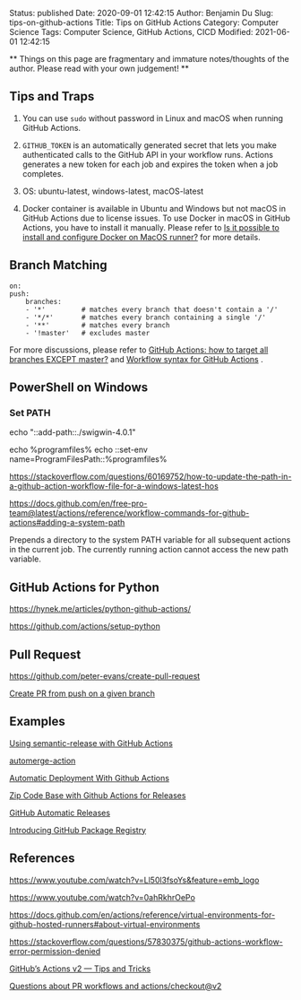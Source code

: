Status: published
Date: 2020-09-01 12:42:15
Author: Benjamin Du
Slug: tips-on-github-actions
Title: Tips on GitHub Actions
Category: Computer Science
Tags: Computer Science, GitHub Actions, CICD
Modified: 2021-06-01 12:42:15

**
Things on this page are fragmentary and immature notes/thoughts of the author.
Please read with your own judgement!
**

## Tips and Traps

1. You can use `sudo` without password in Linux and macOS when running GitHub Actions.

2. `GITHUB_TOKEN` is an automatically generated secret 
    that lets you make authenticated calls to the GitHub API in your workflow runs. 
    Actions generates a new token for each job and expires the token when a job completes.

2. OS: ubuntu-latest, windows-latest, macOS-latest

3. Docker container is available in Ubuntu and Windows but not macOS in GitHub Actions due to license issues.
    To use Docker in macOS in GitHub Actions,
    you have to install it manually.
    Please refer to 
    [Is it possible to install and configure Docker on MacOS runner?](https://github.community/t/is-it-possible-to-install-and-configure-docker-on-macos-runner/16981)
    for more details.

## Branch Matching

    on:
    push:
        branches:    
        - '*'         # matches every branch that doesn't contain a '/'
        - '*/*'       # matches every branch containing a single '/'
        - '**'        # matches every branch
        - '!master'   # excludes master

For more discussions,
please refer to
[GitHub Actions: how to target all branches EXCEPT master?](https://stackoverflow.com/questions/57699839/github-actions-how-to-target-all-branches-except-master)
and
[Workflow syntax for GitHub Actions](https://docs.github.com/en/free-pro-team@latest/actions/reference/workflow-syntax-for-github-actions)
.


## PowerShell on Windows

### Set PATH 

echo "::add-path::./swigwin-4.0.1"

echo %programfiles%
echo ::set-env name=ProgramFilesPath::%programfiles%

https://stackoverflow.com/questions/60169752/how-to-update-the-path-in-a-github-action-workflow-file-for-a-windows-latest-hos

https://docs.github.com/en/free-pro-team@latest/actions/reference/workflow-commands-for-github-actions#adding-a-system-path

Prepends a directory to the system PATH variable for all subsequent actions in the current job. The currently running action cannot access the new path variable.


## GitHub Actions for Python

https://hynek.me/articles/python-github-actions/

https://github.com/actions/setup-python

## Pull Request 

https://github.com/peter-evans/create-pull-request

[Create PR from push on a given branch](https://github.com/peter-evans/create-pull-request/issues/544)

## Examples

[Using semantic-release with GitHub Actions](https://www.youtube.com/watch?v=rCXq86FOlzQ)

[automerge-action](https://github.com/pascalgn/automerge-action)

[Automatic Deployment With Github Actions](https://www.youtube.com/watch?v=X3F3El_yvFg)

[Zip Code Base with Github Actions for Releases](https://www.youtube.com/watch?v=yAkMgcfdok0)

[GitHub Automatic Releases](https://github.com/marketplace/actions/automatic-releases)

[Introducing GitHub Package Registry](https://www.youtube.com/watch?v=N_-Cu9_2YAA)

## References

https://www.youtube.com/watch?v=Ll50l3fsoYs&feature=emb_logo

https://www.youtube.com/watch?v=0ahRkhrOePo

https://docs.github.com/en/actions/reference/virtual-environments-for-github-hosted-runners#about-virtual-environments

https://stackoverflow.com/questions/57830375/github-actions-workflow-error-permission-denied

[GitHub’s Actions v2 — Tips and Tricks](https://medium.com/inexdigital-fr/githubs-actions-v2-tips-and-tricks-c083ec6cfae0)

[Questions about PR workflows and actions/checkout@v2](https://github.community/t/questions-about-pr-workflows-and-actions-checkout-v2/122347)